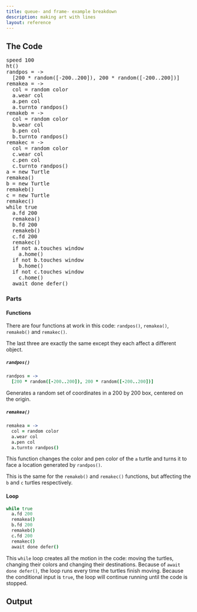 ```yaml
---
title: queue- and frame- example breakdown
description: making art with lines
layout: reference
---
```


## The Code

<pre class="examp">
speed 100
ht()
randpos = ->
  [200 * random([-200..200]), 200 * random([-200..200])]
remakea = ->
  col = random color
  a.wear col
  a.pen col
  a.turnto randpos()
remakeb = ->
  col = random color
  b.wear col
  b.pen col
  b.turnto randpos()
remakec = ->
  col = random color
  c.wear col
  c.pen col
  c.turnto randpos()
a = new Turtle
remakea()
b = new Turtle
remakeb()
c = new Turtle
remakec()
while true
  a.fd 200
  remakea()
  b.fd 200
  remakeb()
  c.fd 200
  remakec()
  if not a.touches window
    a.home()
  if not b.touches window
    b.home()
  if not c.touches window
    c.home()
  await done defer()
</pre>

### Parts

#### Functions

There are four functions at work in this code: `randpos()`, `remakea()`, `remakeb()` and `remakec()`. 

The last three are exactly the same except they each affect a different object. 

##### `randpos()`

```coffeescript
randpos = ->
  [200 * random([-200..200]), 200 * random([-200..200])]
```

Generates a random set of coordinates in a 200 by 200 box, centered on the origin. 

##### `remakea()`

```coffeescript
remakea = ->
  col = random color
  a.wear col
  a.pen col
  a.turnto randpos()
```

This function changes the color and pen color of the `a` turtle and turns it to face a location generated by `randpos()`. 

This is the same for the `remakeb()` and `remakec()` functions, but affecting the `b` and `c` turtles respectively. 

#### Loop

```coffeescript
while true
  a.fd 200
  remakea()
  b.fd 200
  remakeb()
  c.fd 200
  remakec()
  await done defer()
```

This `while` loop creates all the motion in the code: moving the turtles, changing their colors and changing their destinations. Because of `await done defer()`, the loop runs every time the turtles finish moving. Because the conditional input is `true`, the loop will continue running until the code is stopped. 

## Output

<script type="demo">
setup ->
  
demo ->
  speed 100
  ht()
  randpos = ->
    [random([-100..100]), random([-100..100])]
  remakea = ->
    col = random color
    a.wear col
    a.pen col
    a.turnto randpos()
  remakeb = ->
    col = random color
    b.wear col
    b.pen col
    b.turnto randpos()
  remakec = ->
    col = random color
    c.wear col
    c.pen col
    c.turnto randpos()
  a = new Turtle
  remakea()
  b = new Turtle
  remakeb()
  c = new Turtle
  remakec()
  while true
    a.fd 200
    remakea()
    b.fd 200
    remakeb()
    c.fd 200
    remakec()
    await done defer()
</script>
